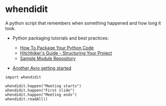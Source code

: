 whendidit
=========

A python script that remembers when something happened and how long it took.

* Python packaging tutorials and best practices:
  - [How To Package Your Python Code](https://python-packaging.readthedocs.io/en/latest/)
  - [Hitchhiker's Guide - Structuring Your Project](https://docs.python-guide.org/writing/structure/)
  - [Sample Module Repository](https://github.com/navdeep-G/samplemod)

* [Another Avro getting started](http://layer0.authentise.com/getting-started-with-avro-and-python-3.html)

```
import whendidit

whendidit.happen("Meeting starts")
whendidit.happen("First slide")
whendidit.happen("Meeting ends")
whendidit.readAll()
```